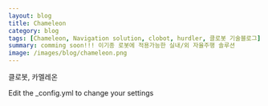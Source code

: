 ```yaml
---
layout: blog
title: Chameleon 
category: blog
tags: [Chameleon, Navigation solution, clobot, hurdler, 클로봇 기술블로그]  
summary: comming soon!!! 이기종 로봇에 적용가능한 실내/외 자율주행 솔루션
image: /images/blog/chameleon.png
---
```


클로봇, 카멜레온


Edit the _config.yml to change your settings
